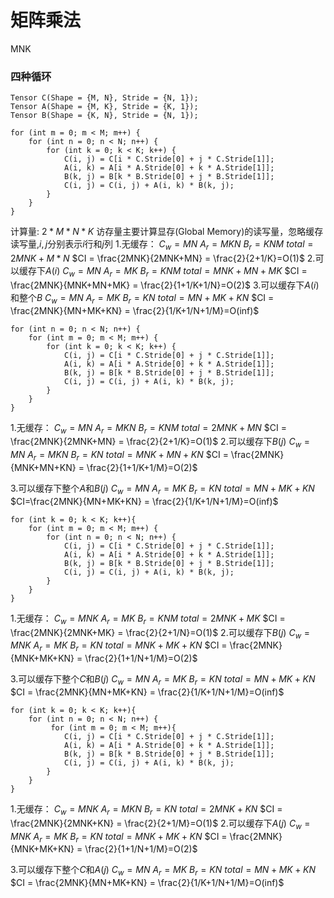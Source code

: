 # 矩阵乘法
MNK
### 四种循环
```
Tensor C(Shape = {M, N}, Stride = {N, 1});
Tensor A(Shape = {M, K}, Stride = {K, 1});
Tensor B(Shape = {K, N}, Stride = {N, 1});

for (int m = 0; m < M; m++) {
    for (int n = 0; n < N; n++) {
        for (int k = 0; k < K; k++) {
            C(i, j) = C[i * C.Stride[0] + j * C.Stride[1]];
            A(i, k) = A[i * A.Stride[0] + k * A.Stride[1]];
            B(k, j) = B[k * B.Stride[0] + j * B.Stride[1]];
            C(i, j) = C(i, j) + A(i, k) * B(k, j);
        }
    }
}
```
计算量: $2 * M * N * K$
访存量主要计算显存(Global Memory)的读写量，忽略缓存读写量,$i,j$分别表示$i$行和$j$列
1.无缓存：
        $C_w=MN$
        $A_r=MKN$
        $B_r=KNM$
        $total=2MNK+M*N$
        $CI = \frac{2MNK}{2MNK+MN} = \frac{2}{2+1/K}=O(1)$
2.可以缓存下$A(i)$
        $C_w=MN$
        $A_r=MK$
        $B_r=KNM$
        $total=MNK+MN+MK$
        $CI = \frac{2MNK}{MNK+MN+MK} = \frac{2}{1+1/K+1/N}=O(2)$
3.可以缓存下$A(i)$和整个$B$
        $C_w=MN$
        $A_r=MK$
        $B_r=KN$
        $total=MN+MK+KN$
        $CI = \frac{2MNK}{MN+MK+KN} = \frac{2}{1/K+1/N+1/M}=O(inf)$
```
for (int n = 0; n < N; n++) {
    for (int m = 0; m < M; m++) {
        for (int k = 0; k < K; k++) {
            C(i, j) = C[i * C.Stride[0] + j * C.Stride[1]];
            A(i, k) = A[i * A.Stride[0] + k * A.Stride[1]];
            B(k, j) = B[k * B.Stride[0] + j * B.Stride[1]];
            C(i, j) = C(i, j) + A(i, k) * B(k, j);
        }
    }
}
```
1.无缓存：
        $C_w=MN$
        $A_r=MKN$
        $B_r=KNM$
        $total=2MNK+MN$
        $CI = \frac{2MNK}{2MNK+MN} = \frac{2}{2+1/K}=O(1)$
2.可以缓存下$B(j)$
        $C_w=MN$
        $A_r=MKN$
        $B_r=KN$
        $total=MNK+MN+KN$
        $CI = \frac{2MNK}{MNK+MN+KN} = \frac{2}{1+1/K+1/M}=O(2)$

3.可以缓存下整个$A$和$B(j)$
        $C_w=MN$
        $A_r=MK$
        $B_r=KN$
        $total=MN+MK+KN$
        $CI=\frac{2MNK}{MN+MK+KN} = \frac{2}{1/K+1/N+1/M}=O(inf)$
```
for (int k = 0; k < K; k++){
    for (int m = 0; m < M; m++) {
        for (int n = 0; n < N; n++) {
            C(i, j) = C[i * C.Stride[0] + j * C.Stride[1]];
            A(i, k) = A[i * A.Stride[0] + k * A.Stride[1]];
            B(k, j) = B[k * B.Stride[0] + j * B.Stride[1]];
            C(i, j) = C(i, j) + A(i, k) * B(k, j);
        }
    }
}
```
1.无缓存：
        $C_w=MNK$
        $A_r=MK$
        $B_r=KNM$
        $total=2MNK+MK$
        $CI = \frac{2MNK}{2MNK+MK} = \frac{2}{2+1/N}=O(1)$
2.可以缓存下$B(j)$
        $C_w=MNK$
        $A_r=MK$
        $B_r=KN$
        $total=MNK+MK+KN$
        $CI = \frac{2MNK}{MNK+MK+KN} = \frac{2}{1+1/N+1/M}=O(2)$

3.可以缓存下整个$C$和$B(j)$
        $C_w=MN$
        $A_r=MK$
        $B_r=KN$
        $total=MN+MK+KN$
        $CI = \frac{2MNK}{MN+MK+KN} = \frac{2}{1/K+1/N+1/M}=O(inf)$

```
for (int k = 0; k < K; k++){
    for (int n = 0; n < N; n++) {
         for (int m = 0; m < M; m++){
            C(i, j) = C[i * C.Stride[0] + j * C.Stride[1]];
            A(i, k) = A[i * A.Stride[0] + k * A.Stride[1]];
            B(k, j) = B[k * B.Stride[0] + j * B.Stride[1]];
            C(i, j) = C(i, j) + A(i, k) * B(k, j);
        }
    }
}
```

1.无缓存：
        $C_w=MNK$
        $A_r=MKN$
        $B_r=KN$
        $total=2MNK+KN$
        $CI = \frac{2MNK}{2MNK+KN} = \frac{2}{2+1/M}=O(1)$
2.可以缓存下$A(j)$
        $C_w=MNK$
        $A_r=MK$
        $B_r=KN$
        $total=MNK+MK+KN$
        $CI = \frac{2MNK}{MNK+MK+KN} = \frac{2}{1+1/N+1/M}=O(2)$

3.可以缓存下整个$C$和$A(j)$
        $C_w=MN$
        $A_r=MK$
        $B_r=KN$
        $total=MN+MK+KN$
        $CI = \frac{2MNK}{MN+MK+KN} = \frac{2}{1/K+1/N+1/M}=O(inf)$
